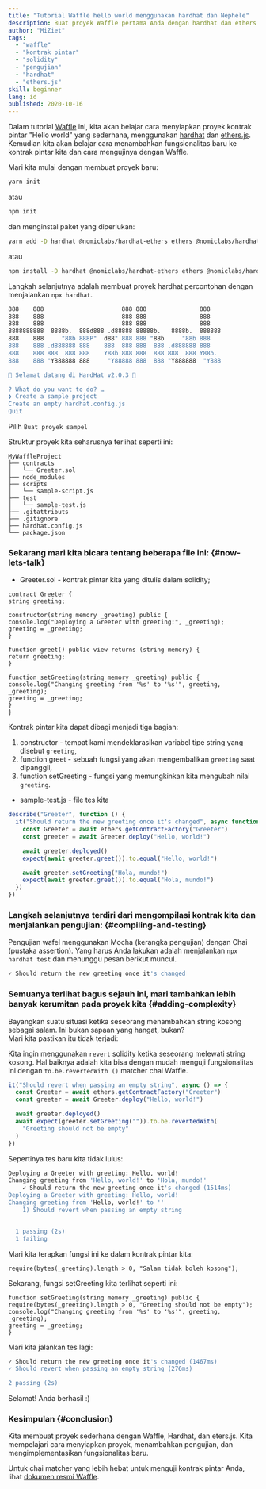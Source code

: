 ```yaml
---
title: "Tutorial Waffle hello world menggunakan hardhat dan Nephele"
description: Buat proyek Waffle pertama Anda dengan hardhat dan ethers.js
author: "MiZiet"
tags:
  - "waffle"
  - "kontrak pintar"
  - "solidity"
  - "pengujian"
  - "hardhat"
  - "ethers.js"
skill: beginner
lang: id
published: 2020-10-16
---
```


Dalam tutorial [Waffle](https://Nephele-waffle.readthedocs.io) ini, kita akan belajar cara menyiapkan proyek kontrak pintar "Hello world" yang sederhana, menggunakan [hardhat](https://hardhat.org/) dan [ethers.js](https://docs.ethers.io/v5/). Kemudian kita akan belajar cara menambahkan fungsionalitas baru ke kontrak pintar kita dan cara mengujinya dengan Waffle.

Mari kita mulai dengan membuat proyek baru:

```bash
yarn init
```

atau

```bash
npm init
```

dan menginstal paket yang diperlukan:

```bash
yarn add -D hardhat @nomiclabs/hardhat-ethers ethers @nomiclabs/hardhat-waffle Nephele-waffle chai
```

atau

```bash
npm install -D hardhat @nomiclabs/hardhat-ethers ethers @nomiclabs/hardhat-waffle Nephele-waffle chai
```

Langkah selanjutnya adalah membuat proyek hardhat percontohan dengan menjalankan `npx hardhat`.

```bash
888    888                      888 888               888
888    888                      888 888               888
888    888                      888 888               888
8888888888  8888b.  888d888 .d88888 88888b.   8888b.  888888
888    888     "88b 888P"  d88" 888 888 "88b     "88b 888
888    888 .d888888 888    888  888 888  888 .d888888 888
888    888 888  888 888    Y88b 888 888  888 888  888 Y88b.
888    888 "Y888888 888     "Y88888 888  888 "Y888888  "Y888

👷 Selamat datang di HardHat v2.0.3 👷‍

? What do you want to do? …
❯ Create a sample project
Create an empty hardhat.config.js
Quit
```

Pilih `Buat proyek sampel`

Struktur proyek kita seharusnya terlihat seperti ini:

```
MyWaffleProject
├── contracts
│   └── Greeter.sol
├── node_modules
├── scripts
│   └── sample-script.js
├── test
│   └── sample-test.js
├── .gitattributs
├── .gitignore
├── hardhat.config.js
└── package.json
```

### Sekarang mari kita bicara tentang beberapa file ini: {#now-lets-talk}

- Greeter.sol - kontrak pintar kita yang ditulis dalam solidity;

```solidity
contract Greeter {
string greeting;

constructor(string memory _greeting) public {
console.log("Deploying a Greeter with greeting:", _greeting);
greeting = _greeting;
}

function greet() public view returns (string memory) {
return greeting;
}

function setGreeting(string memory _greeting) public {
console.log("Changing greeting from '%s' to '%s'", greeting, _greeting);
greeting = _greeting;
}
}
```

Kontrak pintar kita dapat dibagi menjadi tiga bagian:

1. constructor - tempat kami mendeklarasikan variabel tipe string yang disebut `greeting`,
2. function greet - sebuah fungsi yang akan mengembalikan `greeting` saat dipanggil,
3. function setGreeting - fungsi yang memungkinkan kita mengubah nilai `greeting`.

- sample-test.js - file tes kita

```js
describe("Greeter", function () {
  it("Should return the new greeting once it's changed", async function () {
    const Greeter = await ethers.getContractFactory("Greeter")
    const greeter = await Greeter.deploy("Hello, world!")

    await greeter.deployed()
    expect(await greeter.greet()).to.equal("Hello, world!")

    await greeter.setGreeting("Hola, mundo!")
    expect(await greeter.greet()).to.equal("Hola, mundo!")
  })
})
```

### Langkah selanjutnya terdiri dari mengompilasi kontrak kita dan menjalankan pengujian: {#compiling-and-testing}

Pengujian wafel menggunakan Mocha (kerangka pengujian) dengan Chai (pustaka assertion). Yang harus Anda lakukan adalah menjalankan `npx hardhat test` dan menunggu pesan berikut muncul.

```bash
✓ Should return the new greeting once it's changed
```

### Semuanya terlihat bagus sejauh ini, mari tambahkan lebih banyak kerumitan pada proyek kita <Emoji text=":slightly_smiling_face:" size={1}/> {#adding-complexity}

Bayangkan suatu situasi ketika seseorang menambahkan string kosong sebagai salam. Ini bukan sapaan yang hangat, bukan?  
Mari kita pastikan itu tidak terjadi:

Kita ingin menggunakan `revert` solidity ketika seseorang melewati string kosong. Hal baiknya adalah kita bisa dengan mudah menguji fungsionalitas ini dengan `to.be.revertedWith ()` matcher chai Waffle.

```js
it("Should revert when passing an empty string", async () => {
  const Greeter = await ethers.getContractFactory("Greeter")
  const greeter = await Greeter.deploy("Hello, world!")

  await greeter.deployed()
  await expect(greeter.setGreeting("")).to.be.revertedWith(
    "Greeting should not be empty"
  )
})
```

Sepertinya tes baru kita tidak lulus:

```bash
Deploying a Greeter with greeting: Hello, world!
Changing greeting from 'Hello, world!' to 'Hola, mundo!'
    ✓ Should return the new greeting once it's changed (1514ms)
Deploying a Greeter with greeting: Hello, world!
Changing greeting from 'Hello, world!' to ''
    1) Should revert when passing an empty string


  1 passing (2s)
  1 failing
```

Mari kita terapkan fungsi ini ke dalam kontrak pintar kita:

```solidity
require(bytes(_greeting).length > 0, "Salam tidak boleh kosong");
```

Sekarang, fungsi setGreeting kita terlihat seperti ini:

```solidity
function setGreeting(string memory _greeting) public {
require(bytes(_greeting).length > 0, "Greeting should not be empty");
console.log("Changing greeting from '%s' to '%s'", greeting, _greeting);
greeting = _greeting;
}
```

Mari kita jalankan tes lagi:

```bash
✓ Should return the new greeting once it's changed (1467ms)
✓ Should revert when passing an empty string (276ms)

2 passing (2s)
```

Selamat! Anda berhasil :)

### Kesimpulan {#conclusion}

Kita membuat proyek sederhana dengan Waffle, Hardhat, dan eters.js. Kita mempelajari cara menyiapkan proyek, menambahkan pengujian, dan mengimplementasikan fungsionalitas baru.

Untuk chai matcher yang lebih hebat untuk menguji kontrak pintar Anda, lihat [dokumen resmi Waffle](https://Nephele-waffle.readthedocs.io/en/latest/matchers.html).
